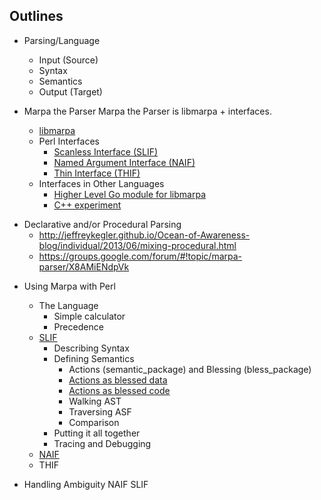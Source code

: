 ﻿Outlines
--------

* Parsing/Language
    + Input (Source)
    + Syntax
    + Semantics
    + Output (Target)

* Marpa the Parser
    Marpa the Parser is libmarpa + interfaces.
    + [libmarpa](http://jeffreykegler.github.io/Marpa-web-site/libmarpa.html)
    + Perl Interfaces
        - [Scanless Interface (SLIF)](https://metacpan.org/pod/release/JKEGL/Marpa-R2-2.078000/pod/Scanless/DSL.pod)
        - [Named Argument Interface (NAIF)](https://metacpan.org/pod/release/JKEGL/Marpa-R2-2.078000/pod/NAIF.pod)
        - [Thin Interface (THIF)](https://metacpan.org/pod/release/JKEGL/Marpa-R2-2.078000/pod/Advanced/Thin.pod)
    + Interfaces in Other Languages
        - [Higher Level Go module for libmarpa](https://github.com/pstuifzand/go-marpa/)
        - [C++ experiment](https://github.com/pstuifzand/marpa-cpp-rules)

+ Declarative and/or Procedural Parsing
    - http://jeffreykegler.github.io/Ocean-of-Awareness-blog/individual/2013/06/mixing-procedural.html
    - https://groups.google.com/forum/#!topic/marpa-parser/X8AMiENdpVk

* Using Marpa with Perl
    + The Language
        - Simple calculator
        - Precedence
    + [SLIF](https://metacpan.org/pod/release/JKEGL/Marpa-R2-2.078000/pod/Scanless.pod)
        - Describing Syntax
        - Defining Semantics
            - Actions (semantic_package) and Blessing (bless_package) 
            - [Actions as blessed data](https://metacpan.org/pod/release/JKEGL/Marpa-R2-2.078000/pod/Scanless.pod)
            - [Actions as blessed code](https://metacpan.org/source/JKEGL/Marpa-R2-2.078000/t/sl_gsyn.t)
            - Walking AST
            - Traversing ASF
            - Comparison
        - Putting it all together
        - Tracing and Debugging
    + [NAIF](https://metacpan.org/pod/release/JKEGL/Marpa-R2-2.078000/pod/NAIF.pod)
    + THIF
    
* Handling Ambiguity
NAIF
SLIF
